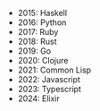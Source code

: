 - 2015: Haskell
- 2016: Python
- 2017: Ruby
- 2018: Rust
- 2019: Go
- 2020: Clojure
- 2021: Common Lisp
- 2022: Javascript
- 2023: Typescript
- 2024: Elixir
